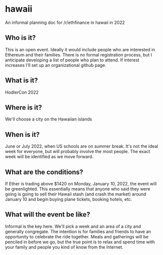 # hawaii
An informal planning doc for /r/ethfinance in hawaii in 2022

## Who is it?

This is an open event. Ideally it would include people who are interested in Ethereum and their families. There is no formal registration process, but I anticipate developing a list of people who plan to attend. If interest increases I'll set up an organizational github page.

## What is it?

HodlerCon 2022

## Where is it?

We'll choose a city on the Hawaiian islands

## When is it?

June or July 2022, when US schools are on summer break. It's not the ideal week for everyone, but will probably involve the most people. The exact week will be identified as we move forward.

## What are the conditions?

If Ether is trading above $1420 on Monday, January 10, 2022, the event will be greenlighted. This essentially means that anyone who said they were going is going to sell their Hawaii stash (and crash the market) around January 10 and begin buying plane tickets, booking hotels, etc.

## What will the event be like?

Informal is the key here. We'll pick a week and an area of a city and generally congregate. The intention is for families and friends to have an opportunity to celebrate the ride together. Meals and gatherings will be penciled in before we go, but the true point is to relax and spend time with your family and people you kind of know from the Internet.
